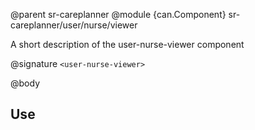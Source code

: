 @parent sr-careplanner
@module {can.Component} sr-careplanner/user/nurse/viewer <user-nurse-viewer>

A short description of the user-nurse-viewer component

@signature `<user-nurse-viewer>`

@body

## Use

